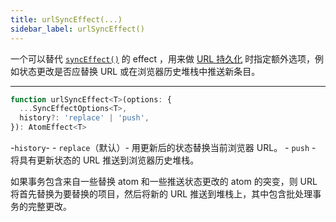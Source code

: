 ```yaml
---
title: urlSyncEffect(...)
sidebar_label: urlSyncEffect()
---
```


一个可以替代 [`syncEffect()`](/docs/recoil-sync/api/syncEffect) 的 effect ，用来做 [URL 持久化](/docs/recoil-sync/url-persistence) 时指定额外选项，例如状态更改是否应替换 URL 或在浏览器历史堆栈中推送新条目。

---

```jsx
function urlSyncEffect<T>(options: {
  ...SyncEffectOptions<T>,
  history?: 'replace' | 'push',
}): AtomEffect<T>
```

-`history`-
      - `replace`（默认）- 用更新后的状态替换当前浏览器 URL。
      - `push` - 将具有更新状态的 URL 推送到浏览器历史堆栈。

如果事务包含来自一些替换 atom 和一些推送状态更改的 atom 的突变，则 URL 将首先替换为要替换的项目，然后将新的 URL 推送到堆栈上，其中包含批处理事务的完整更改。

